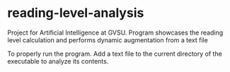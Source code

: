 # reading-level-analysis
Project for Artificial Intelligence at GVSU.  Program showcases the reading level calculation and performs dynamic augmentation from a text file

To properly run the program.  Add a text file to the current directory of the executable to analyze its contents.
